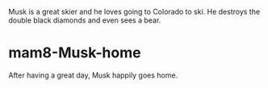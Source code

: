 Musk is a great skier and he loves going to Colorado to ski. He destroys the double black diamonds and even sees a bear.

# mam8-Musk-home
After having a great day, Musk happily goes home.
